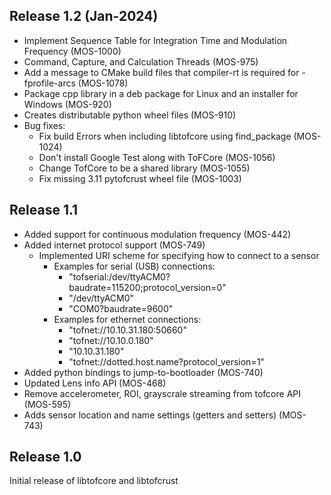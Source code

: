 ## Release 1.2 (Jan-2024)
- Implement Sequence Table for Integration Time and Modulation Frequency (MOS-1000)
- Command, Capture, and Calculation Threads (MOS-975)
- Add a message to CMake build files that compiler-rt is required for -fprofile-arcs (MOS-1078)
- Package cpp library in a deb package for Linux and an installer for Windows (MOS-920)
- Creates distributable python wheel files (MOS-910)
- Bug fixes:
    - Fix build Errors when including libtofcore using find_package (MOS-1024)
    - Don't install Google Test along with ToFCore (MOS-1056)
    - Change TofCore to be a shared library (MOS-1055)
    - Fix missing 3.11 pytofcrust wheel file (MOS-1003)

## Release 1.1
- Added support for continuous modulation frequency (MOS-442)
- Added internet protocol support (MOS-749)
    - Implemented URI scheme for specifying how to connect to a sensor
        - Examples for serial (USB) connections:
            - "tofserial:/dev/ttyACM0?baudrate=115200;protocol_version=0"
            - "/dev/ttyACM0"
            - "COM0?baudrate=9600"
        - Examples for ethernet connections:
            - "tofnet://10.10.31.180:50660"
            - "tofnet://10.10.0.180"
            - "10.10.31.180"
            - "tofnet://dotted.host.name?protocol_version=1"
- Added python bindings to jump-to-bootloader (MOS-740)
- Updated Lens info API (MOS-468)
- Remove accelerometer, ROI, grayscrale streaming from tofcore API (MOS-595)
- Adds sensor location and name settings (getters and setters) (MOS-743)

## Release 1.0
Initial release of libtofcore and libtofcrust